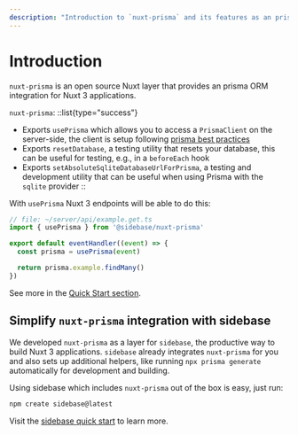 ```yaml
---
description: "Introduction to `nuxt-prisma` and its features as an prisma ORM layer for your Nuxt 3 application."
---
```


# Introduction

`nuxt-prisma` is an open source Nuxt layer that provides an prisma ORM integration for Nuxt 3 applications.

`nuxt-prisma`:
::list{type="success"}
- Exports `usePrisma` which allows you to access a `PrismaClient` on the server-side, the client is setup following [prisma best practices](https://www.prisma.io/docs/guides/performance-and-optimization/connection-management)
- Exports `resetDatabase`, a testing utility that resets your database, this can be useful for testing, e.g., in a `beforeEach` hook
- Exports `setAbsoluteSqliteDatabaseUrlForPrisma`, a testing and development utility that can be useful when using Prisma with the `sqlite` provider
::

With `usePrisma` Nuxt 3 endpoints will be able to do this:
```ts
// file: ~/server/api/example.get.ts
import { usePrisma } from '@sidebase/nuxt-prisma'

export default eventHandler((event) => {
  const prisma = usePrisma(event)

  return prisma.example.findMany()
})
```

See more in the [Quick Start section](/nuxt-prisma/getting-started/quick-start).

## Simplify `nuxt-prisma` integration with sidebase

We developed `nuxt-prisma` as a layer for `sidebase`, the productive way to build Nuxt 3 applications. `sidebase` already integrates `nuxt-prisma` for you and also sets up additional helpers, like running `npx prisma generate` automatically for development and building.

Using sidebase which includes `nuxt-prisma` out of the box is easy, just run:
```sh
npm create sidebase@latest
```

Visit the [sidebase quick start](/sidebase/getting-started) to learn more.
